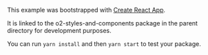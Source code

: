 This example was bootstrapped with [Create React App](https://github.com/facebook/create-react-app).

It is linked to the o2-styles-and-components package in the parent directory for development purposes.

You can run `yarn install` and then `yarn start` to test your package.

